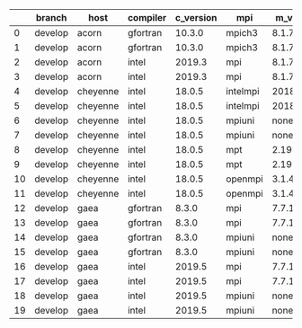 |    | branch   | host     | compiler   | c_version   | mpi      | m_version   | o_g   | os     | build   |   u_pass |   u_fail |   s_pass |   s_fail |   e_pass |   e_fail |   nuopc_pass |   nuopc_fail | hash                                                                                                                           | modified            |
|----|----------|----------|------------|-------------|----------|-------------|-------|--------|---------|----------|----------|----------|----------|----------|----------|--------------|--------------|--------------------------------------------------------------------------------------------------------------------------------|---------------------|
|  0 | develop  | acorn    | gfortran   | 10.3.0      | mpich3   | 8.1.7       | O     | Linux  | Pass    |    11931 |     -128 |       49 |        0 |       80 |        0 |           50 |            0 | [artifacts](https://github.com/esmf-org/esmf-test-artifacts/tree/acorn/develop/acorn/gfortran/10.3.0/O/mpich3/8.1.7)           | 02/15/2022_17:06:42 |
|  1 | develop  | acorn    | gfortran   | 10.3.0      | mpich3   | 8.1.7       | g     | Linux  | Pass    |    13695 |        0 |       49 |        0 |       80 |        0 |           50 |            0 | [artifacts](https://github.com/esmf-org/esmf-test-artifacts/tree/acorn/develop/acorn/gfortran/10.3.0/g/mpich3/8.1.7)           | 02/15/2022_17:06:42 |
|  2 | develop  | acorn    | intel      | 2019.3      | mpi      | 8.1.7       | O     | Linux  | Pass    |    11931 |     -128 |       49 |        0 |       80 |        0 |           50 |            0 | [artifacts](https://github.com/esmf-org/esmf-test-artifacts/tree/acorn/develop/acorn/intel/2019.3/O/mpi/8.1.7)                 | 02/15/2022_17:06:42 |
|  3 | develop  | acorn    | intel      | 2019.3      | mpi      | 8.1.7       | g     | Linux  | Pass    |    11931 |     -128 |       49 |        0 |       80 |        0 |           50 |            0 | [artifacts](https://github.com/esmf-org/esmf-test-artifacts/tree/acorn/develop/acorn/intel/2019.3/g/mpi/8.1.7)                 | 02/15/2022_17:06:42 |
|  4 | develop  | cheyenne | intel      | 18.0.5      | intelmpi | 2018.4.274  | O     | Linux  | Pass    |       -1 |       -1 |       -1 |       -1 |       -1 |       -1 |           -1 |           -1 | [artifacts](https://github.com/esmf-org/esmf-test-artifacts/tree/cheyenne/develop/cheyenne/intel/18.0.5/O/intelmpi/2018.4.274) | 02/15/2022_17:09:40 |
|  5 | develop  | cheyenne | intel      | 18.0.5      | intelmpi | 2018.4.274  | g     | Linux  | Pass    |    13695 |        0 |       49 |        0 |       80 |        0 |           50 |            0 | [artifacts](https://github.com/esmf-org/esmf-test-artifacts/tree/cheyenne/develop/cheyenne/intel/18.0.5/g/intelmpi/2018.4.274) | 02/15/2022_17:09:40 |
|  6 | develop  | cheyenne | intel      | 18.0.5      | mpiuni   | none        | O     | Linux  | Pass    |       -1 |       -1 |       -1 |       -1 |       -1 |       -1 |           -1 |           -1 | [artifacts](https://github.com/esmf-org/esmf-test-artifacts/tree/cheyenne/develop/cheyenne/intel/18.0.5/O/mpiuni/none)         | 02/15/2022_17:09:40 |
|  7 | develop  | cheyenne | intel      | 18.0.5      | mpiuni   | none        | g     | Linux  | Pass    |       -1 |       -1 |       -1 |       -1 |       -1 |       -1 |           -1 |           -1 | [artifacts](https://github.com/esmf-org/esmf-test-artifacts/tree/cheyenne/develop/cheyenne/intel/18.0.5/g/mpiuni/none)         | 02/15/2022_17:09:40 |
|  8 | develop  | cheyenne | intel      | 18.0.5      | mpt      | 2.19        | O     | Linux  | Pass    |       -1 |       -1 |       -1 |       -1 |       -1 |       -1 |           -1 |           -1 | [artifacts](https://github.com/esmf-org/esmf-test-artifacts/tree/cheyenne/develop/cheyenne/intel/18.0.5/O/mpt/2.19)            | 02/15/2022_17:09:40 |
|  9 | develop  | cheyenne | intel      | 18.0.5      | mpt      | 2.19        | g     | Linux  | Pass    |    13695 |        0 |       49 |        0 |       80 |        0 |           50 |            0 | [artifacts](https://github.com/esmf-org/esmf-test-artifacts/tree/cheyenne/develop/cheyenne/intel/18.0.5/g/mpt/2.19)            | 02/15/2022_17:09:40 |
| 10 | develop  | cheyenne | intel      | 18.0.5      | openmpi  | 3.1.4       | O     | Linux  | Pass    |       -1 |       -1 |       -1 |       -1 |       -1 |       -1 |           -1 |           -1 | [artifacts](https://github.com/esmf-org/esmf-test-artifacts/tree/cheyenne/develop/cheyenne/intel/18.0.5/O/openmpi/3.1.4)       | 02/15/2022_17:09:40 |
| 11 | develop  | cheyenne | intel      | 18.0.5      | openmpi  | 3.1.4       | g     | Linux  | Pass    |    13695 |        0 |       49 |        0 |       80 |        0 |           50 |            0 | [artifacts](https://github.com/esmf-org/esmf-test-artifacts/tree/cheyenne/develop/cheyenne/intel/18.0.5/g/openmpi/3.1.4)       | 02/15/2022_17:09:40 |
| 12 | develop  | gaea     | gfortran   | 8.3.0       | mpi      | 7.7.11      | O     | Unicos | Fail    |    11930 |     -127 |       49 |        0 |       80 |        0 |           47 |            3 | [artifacts](https://github.com/esmf-org/esmf-test-artifacts/tree/gaea/develop/gaea/gfortran/8.3.0/O/mpi/7.7.11)                | 02/15/2022_17:18:17 |
| 13 | develop  | gaea     | gfortran   | 8.3.0       | mpi      | 7.7.11      | g     | Unicos | Fail    |    13694 |        1 |       49 |        0 |       80 |        0 |           47 |            3 | [artifacts](https://github.com/esmf-org/esmf-test-artifacts/tree/gaea/develop/gaea/gfortran/8.3.0/g/mpi/7.7.11)                | 02/15/2022_17:18:17 |
| 14 | develop  | gaea     | gfortran   | 8.3.0       | mpiuni   | none        | O     | Unicos | Fail    |    10410 |     -128 |        8 |        0 |       43 |        0 |            0 |           50 | [artifacts](https://github.com/esmf-org/esmf-test-artifacts/tree/gaea/develop/gaea/gfortran/8.3.0/O/mpiuni/none)               | 02/15/2022_17:18:17 |
| 15 | develop  | gaea     | gfortran   | 8.3.0       | mpiuni   | none        | g     | Unicos | Fail    |    12174 |        0 |        8 |        0 |       43 |        0 |            0 |           50 | [artifacts](https://github.com/esmf-org/esmf-test-artifacts/tree/gaea/develop/gaea/gfortran/8.3.0/g/mpiuni/none)               | 02/15/2022_17:18:17 |
| 16 | develop  | gaea     | intel      | 2019.5      | mpi      | 7.7.11      | O     | Unicos | Fail    |    11916 |     -113 |       49 |        0 |       80 |        0 |           47 |            3 | [artifacts](https://github.com/esmf-org/esmf-test-artifacts/tree/gaea/develop/gaea/intel/2019.5/O/mpi/7.7.11)                  | 02/15/2022_17:18:17 |
| 17 | develop  | gaea     | intel      | 2019.5      | mpi      | 7.7.11      | g     | Unicos | Fail    |    11916 |     -113 |       49 |        0 |       80 |        0 |           47 |            3 | [artifacts](https://github.com/esmf-org/esmf-test-artifacts/tree/gaea/develop/gaea/intel/2019.5/g/mpi/7.7.11)                  | 02/15/2022_17:18:17 |
| 18 | develop  | gaea     | intel      | 2019.5      | mpiuni   | none        | O     | Unicos | Fail    |    10395 |     -113 |        8 |        0 |       43 |        0 |            0 |           50 | [artifacts](https://github.com/esmf-org/esmf-test-artifacts/tree/gaea/develop/gaea/intel/2019.5/O/mpiuni/none)                 | 02/15/2022_17:18:17 |
| 19 | develop  | gaea     | intel      | 2019.5      | mpiuni   | none        | g     | Unicos | Fail    |    10395 |     -113 |        8 |        0 |       43 |        0 |            0 |           50 | [artifacts](https://github.com/esmf-org/esmf-test-artifacts/tree/gaea/develop/gaea/intel/2019.5/g/mpiuni/none)                 | 02/15/2022_17:18:17 |